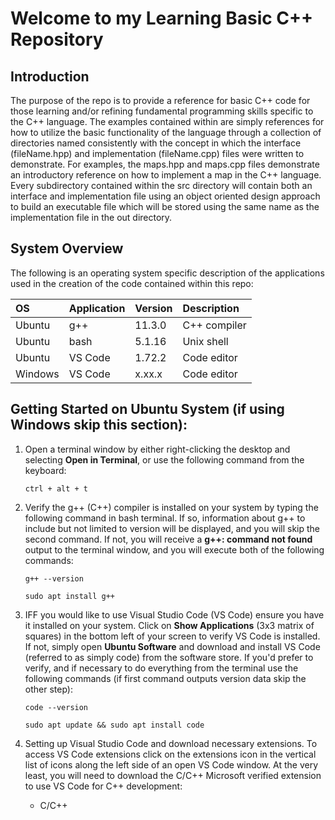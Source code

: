 # Welcome to my Learning Basic C++ Repository

## Introduction

The purpose of the repo is to provide a reference for basic C++ code for those learning and/or refining fundamental programming skills specific to the C++ language. The examples contained within are simply references for how to utilize the basic functionality of the language through a collection of directories named consistently with the concept in which the interface (fileName.hpp) and implementation (fileName.cpp) files were written to demonstrate. For examples, the maps.hpp and maps.cpp files demonstrate an introductory reference on how to implement a map in the C++ language. Every subdirectory contained within the src directory will contain both an interface and implementation file using an object oriented design approach to build an executable file which will be stored using the same name as the implementation file in the out directory. 

## System Overview

The following is an operating system specific description of the applications used in the creation of the code contained within this repo:

| OS      | Application | Version | Description  |
| :---    | :---        | :---    | :---         |
| Ubuntu  | g++         | 11.3.0  | C++ compiler |
| Ubuntu  | bash        | 5.1.16  | Unix shell   |
| Ubuntu  | VS Code     | 1.72.2  | Code editor  |
| Windows | VS Code     | x.xx.x  | Code editor  |

## Getting Started on Ubuntu System (if using Windows skip this section):

1. Open a terminal window by either right-clicking the desktop and selecting **Open in Terminal**, or use the following command from the keyboard:

   `ctrl + alt + t` 
   
2. Verify the g++ (C++) compiler is installed on your system by typing the following command in bash terminal. If so, information about g++ to include but not limited to version will be displayed, and you will skip the second command. If not, you will receive a **g++: command not found** output to the terminal window, and you will execute both of the following commands: 

    `g++ --version`
    
    `sudo apt install g++`
    
3. IFF you would like to use Visual Studio Code (VS Code) ensure you have it installed on your system. Click on **Show Applications** (3x3 matrix of squares) in the bottom left of your screen to verify VS Code is installed. If not, simply open **Ubuntu Software** and download and install VS Code (referred to as simply code) from the software store. If you'd prefer to verify, and if necessary to do everything from the terminal use the following commands (if first command outputs version data skip the other step):

    `code --version`
    
    `sudo apt update && sudo apt install code`
    
4. Setting up Visual Studio Code and download necessary extensions. To access VS Code extensions click on the extensions icon in the vertical list of icons along the left side of an open VS Code window. At the very least, you will need to download the C/C++ Microsoft verified extension to use VS Code for C++ development:

    - C/C++
    

